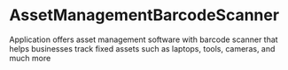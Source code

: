 # AssetManagementBarcodeScanner
Application offers asset management software with barcode scanner that helps businesses track fixed assets such as laptops, tools, cameras, and much more
